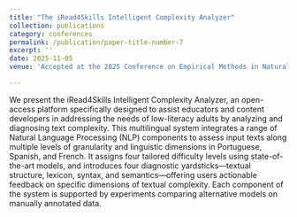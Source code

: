 ```yaml
---
title: "The iRead4Skills Intelligent Complexity Analyzer"
collection: publications
category: conferences
permalink: /publication/paper-title-number-7
excerpt: ''
date: 2025-11-05
venue: 'Accepted at the 2025 Conference on Empirical Methods in Natural Language Processing EMNLP ‑ System demonstrations (to appear)'

---
```


We present the iRead4Skills Intelligent Complexity Analyzer, an open-access platform specifically designed to assist educators and content developers in addressing the needs of low-literacy adults by analyzing and diagnosing text complexity. This multilingual system integrates a range of Natural Language Processing (NLP) components to assess input texts along multiple levels of granularity and linguistic dimensions in Portuguese, Spanish, and French. It assigns four tailored difficulty levels using state-of-the-art models, and introduces four diagnostic yardsticks—textual structure, lexicon, syntax, and semantics—offering users actionable feedback on specific dimensions of textual complexity. Each component of the system is supported by experiments comparing alternative models on manually annotated data.
